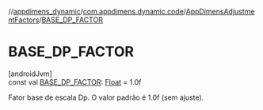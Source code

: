 //[appdimens_dynamic](../../../index.md)/[com.appdimens.dynamic.code](../index.md)/[AppDimensAdjustmentFactors](index.md)/[BASE_DP_FACTOR](-b-a-s-e_-d-p_-f-a-c-t-o-r.md)

# BASE_DP_FACTOR

[androidJvm]\
const val [BASE_DP_FACTOR](-b-a-s-e_-d-p_-f-a-c-t-o-r.md): [Float](https://kotlinlang.org/api/core/kotlin-stdlib/kotlin/-float/index.html) = 1.0f

Fator base de escala Dp. O valor padrão é 1.0f (sem ajuste).